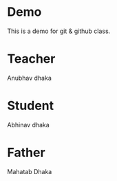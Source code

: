 # Demo
This is a demo for git &amp; github class.
# Teacher 
Anubhav dhaka
# Student
Abhinav dhaka
# Father
Mahatab Dhaka